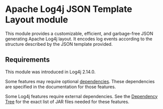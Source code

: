 <!-- vim: set syn=markdown : -->
<!--
    Licensed to the Apache Software Foundation (ASF) under one or more
    contributor license agreements.  See the NOTICE file distributed with
    this work for additional information regarding copyright ownership.
    The ASF licenses this file to You under the Apache License, Version 2.0
    (the "License"); you may not use this file except in compliance with
    the License.  You may obtain a copy of the License at

         http://www.apache.org/licenses/LICENSE-2.0

    Unless required by applicable law or agreed to in writing, software
    distributed under the License is distributed on an "AS IS" BASIS,
    WITHOUT WARRANTIES OR CONDITIONS OF ANY KIND, either express or implied.
    See the License for the specific language governing permissions and
    limitations under the License.
-->

# Apache Log4j JSON Template Layout module

This module provides a customizable, efficient, and garbage-free JSON generating Apache Log4j layout.
It encodes log events according to the structure described by the JSON template provided.

## Requirements

This module was introduced in Log4j 2.14.0.

Some features may require optional [dependencies](../runtime-dependencies.html).
These dependencies are specified in the documentation for those features.

Some Log4j features require external dependencies.
See the [Dependency Tree](dependencies.html#Dependency_Tree) for the exact list of JAR files needed for these features.
